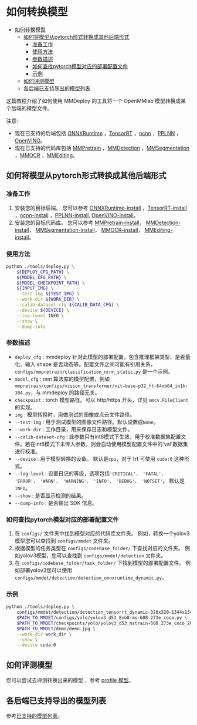# 如何转换模型

<!-- TOC -->

- [如何转换模型](#如何转换模型)
  - [如何将模型从pytorch形式转换成其他后端形式](#如何将模型从pytorch形式转换成其他后端形式)
    - [准备工作](#准备工作)
    - [使用方法](#使用方法)
    - [参数描述](#参数描述)
    - [如何查找pytorch模型对应的部署配置文件](#如何查找pytorch模型对应的部署配置文件)
    - [示例](#示例)
  - [如何评测模型](#如何评测模型)
  - [各后端已支持导出的模型列表](#各后端已支持导出的模型列表)

<!-- TOC -->

这篇教程介绍了如何使用 MMDeploy 的工具将一个 OpenMMlab 模型转换成某个后端的模型文件。

注意:

- 现在已支持的后端包括 [ONNXRuntime](../05-supported-backends/onnxruntime.md) ，[TensorRT](../05-supported-backends/tensorrt.md) ，[ncnn](../05-supported-backends/ncnn.md) ，[PPLNN](../05-supported-backends/pplnn.md) ，[OpenVINO](../05-supported-backends/openvino.md)。
- 现在已支持的代码库包括 [MMPretrain](../04-supported-codebases/mmpretrain.md) ，[MMDetection](../04-supported-codebases/mmdet.md) ，[MMSegmentation](../04-supported-codebases/mmseg.md) ，[MMOCR](../04-supported-codebases/mmocr.md) ，[MMEditing](../04-supported-codebases/mmedit.md)。

## 如何将模型从pytorch形式转换成其他后端形式

### 准备工作

1. 安装您的目标后端。 您可以参考 [ONNXRuntime-install](../05-supported-backends/onnxruntime.md) ，[TensorRT-install](../05-supported-backends/tensorrt.md) ，[ncnn-install](../05-supported-backends/ncnn.md) ，[PPLNN-install](../05-supported-backends/pplnn.md), [OpenVINO-install](../05-supported-backends/openvino.md)。
2. 安装您的目标代码库。 您可以参考 [MMPretrain-install](https://github.com/open-mmlab/mmpretrain/blob/1.x/docs/zh_CN/get_started.md#%E5%AE%89%E8%A3%85)， [MMDetection-install](https://github.com/open-mmlab/mmdetection/blob/3.x/docs/zh_cn/get_started.md)， [MMSegmentation-install](https://github.com/open-mmlab/mmsegmentation/blob/1.x/docs/zh_cn/get_started.md#installation)， [MMOCR-install](https://github.com/open-mmlab/mmocr/blob/1.x/docs/zh_cn/get_started/install.md)， [MMEditing-install](https://github.com/open-mmlab/mmediting/blob/1.x/docs/en/get_started/install.md)。

### 使用方法

```bash
python ./tools/deploy.py \
    ${DEPLOY_CFG_PATH} \
    ${MODEL_CFG_PATH} \
    ${MODEL_CHECKPOINT_PATH} \
    ${INPUT_IMG} \
    --test-img ${TEST_IMG} \
    --work-dir ${WORK_DIR} \
    --calib-dataset-cfg ${CALIB_DATA_CFG} \
    --device ${DEVICE} \
    --log-level INFO \
    --show \
    --dump-info
```

### 参数描述

- `deploy_cfg` : mmdeploy 针对此模型的部署配置，包含推理框架类型、是否量化、输入 shape 是否动态等。配置文件之间可能有引用关系，`configs/mmpretrain/classification_ncnn_static.py` 是一个示例。
- `model_cfg` : mm 算法库的模型配置，例如 `mmpretrain/configs/vision_transformer/vit-base-p32_ft-64xb64_in1k-384.py`，与 mmdeploy 的路径无关。
- `checkpoint` : torch 模型路径。可以 http/https 开头，详见 `mmcv.FileClient`   的实现。
- `img` : 模型转换时，用做测试的图像或点云文件路径。
- `--test-img` : 用于测试模型的图像文件路径。默认设置成`None`。
- `--work-dir` : 工作目录，用来保存日志和模型文件。
- `--calib-dataset-cfg` : 此参数只有int8模式下生效，用于校准数据集配置文件。若在int8模式下未传入参数，则会自动使用模型配置文件中的'val'数据集进行校准。
- `--device` : 用于模型转换的设备。 默认是`cpu`，对于 trt 可使用 `cuda:0` 这种形式。
- `--log-level` : 设置日记的等级，选项包括`'CRITICAL'， 'FATAL'， 'ERROR'， 'WARN'， 'WARNING'， 'INFO'， 'DEBUG'， 'NOTSET'`。 默认是`INFO`。
- `--show` : 是否显示检测的结果。
- `--dump-info` : 是否输出 SDK 信息。

### 如何查找pytorch模型对应的部署配置文件

1. 在 `configs/` 文件夹中找到模型对应的代码库文件夹。 例如，转换一个yolov3模型您可以查找到 `configs/mmdet` 文件夹。
2. 根据模型的任务类型在 `configs/codebase_folder/` 下查找对应的文件夹。 例如yolov3模型，您可以查找到 `configs/mmdet/detection` 文件夹。
3. 在 `configs/codebase_folder/task_folder/` 下找到模型的部署配置文件。 例如部署yolov3您可以使用 `configs/mmdet/detection/detection_onnxruntime_dynamic.py`。

### 示例

```bash
python ./tools/deploy.py \
    configs/mmdet/detection/detection_tensorrt_dynamic-320x320-1344x1344.py \
    $PATH_TO_MMDET/configs/yolo/yolov3_d53_8xb8-ms-608-273e_coco.py \
    $PATH_TO_MMDET/checkpoints/yolo/yolov3_d53_mstrain-608_273e_coco_20210518_115020-a2c3acb8.pth \
    $PATH_TO_MMDET/demo/demo.jpg \
    --work-dir work_dir \
    --show \
    --device cuda:0
```

## 如何评测模型

您可以尝试去评测转换出来的模型 ，参考 [profile 模型](profile_model.md)。

## 各后端已支持导出的模型列表

参考[已支持的模型列表](../03-benchmark/supported_models.md)。
